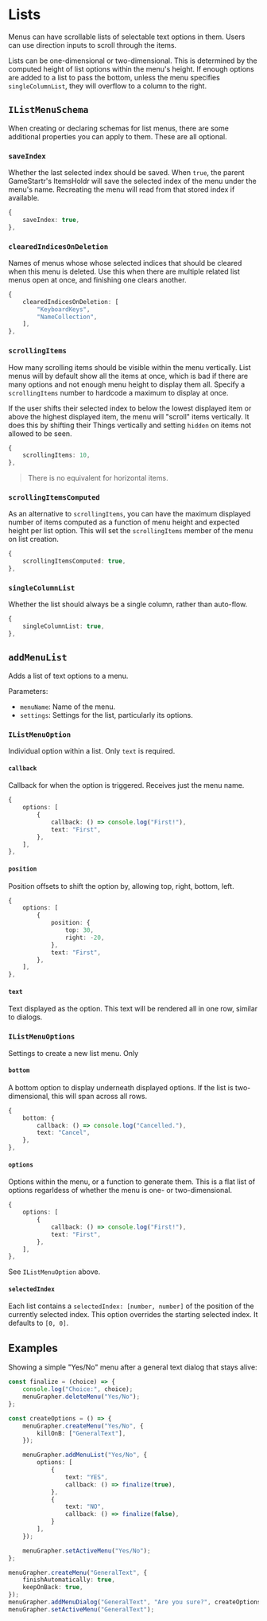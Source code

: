 # Lists

Menus can have scrollable lists of selectable text options in them.
Users can use direction inputs to scroll through the items.

Lists can be one-dimensional or two-dimensional.
This is determined by the computed height of list options within the menu's height.
If enough options are added to a list to pass the bottom, unless the menu specifies `singleColumnList`, they will overflow to a column to the right.

## `IListMenuSchema`

When creating or declaring schemas for list menus, there are some additional properties you can apply to them.
These are all optional.

### `saveIndex`

Whether the last selected index should be saved.
When `true`, the parent GameStartr's ItemsHoldr will save the selected index of the menu under the menu's name.
Recreating the menu will read from that stored index if available.

```typescript
{
    saveIndex: true,
},
```

### `clearedIndicesOnDeletion`

Names of menus whose whose selected indices that should be cleared when this menu is deleted.
Use this when there are multiple related list menus open at once, and finishing one clears another.

```typescript
{
    clearedIndicesOnDeletion: [
        "KeyboardKeys",
        "NameCollection",
    ],
},
```

### `scrollingItems`

How many scrolling items should be visible within the menu vertically.
List menus will by default show all the items at once, which is bad if there are many options and not enough menu height to display them all.
Specify a `scrollingItems` number to hardcode a maximum to display at once.

If the user shifts their selected index to below the lowest displayed item or above the highest displayed item,
the menu will "scroll" items vertically.
It does this by shifting their Things vertically and setting `hidden` on items not allowed to be seen.

```typescript
{
    scrollingItems: 10,
},
```

> There is no equivalent for horizontal items.

### `scrollingItemsComputed`

As an alternative to `scrollingItems`, you can have the maximum displayed number of items computed as a function of menu height and expected height per list option.
This will set the `scrollingItems` member of the menu on list creation.

```typescript
{
    scrollingItemsComputed: true,
},
```

### `singleColumnList`

Whether the list should always be a single column, rather than auto-flow.

```typescript
{
    singleColumnList: true,
},
```

## `addMenuList`

Adds a list of text options to a menu.

Parameters:

* `menuName`: Name of the menu.
* `settings`: Settings for the list, particularly its options.

### `IListMenuOption`

Individual option within a list.
Only `text` is required.

#### `callback`

Callback for when the option is triggered.
Receives just the menu name.

```typescript
{
    options: [
        {
            callback: () => console.log("First!"),
            text: "First",
        },
    ],
},
```

#### `position`

Position offsets to shift the option by, allowing top, right, bottom, left.

```typescript
{
    options: [
        {
            position: {
                top: 30,
                right: -20,
            },
            text: "First",
        },
    ],
},
```

#### `text`

Text displayed as the option.
This text will be rendered all in one row, similar to dialogs.


### `IListMenuOptions`

Settings to create a new list menu.
Only 

#### `bottom`

A bottom option to display underneath displayed options.
If the list is two-dimensional, this will span across all rows.

```typescript
{
    bottom: {
        callback: () => console.log("Cancelled."),
        text: "Cancel",
    },
},
```

#### `options`

Options within the menu, or a function to generate them.
This is a flat list of options regarldess of whether the menu is one- or two-dimensional.

```typescript
{
    options: [
        {
            callback: () => console.log("First!"),
            text: "First",
        },
    ],
},
```

See `IListMenuOption` above.

#### `selectedIndex`

Each list contains a `selectedIndex: [number, number]` of the position of the currently selected index.
This option overrides the starting selected index.
It defaults to `[0, 0]`.

## Examples

Showing a simple "Yes/No" menu after a general text dialog that stays alive:

```typescript
const finalize = (choice) => {
    console.log("Choice:", choice);
    menuGrapher.deleteMenu("Yes/No");
};

const createOptions = () => {
    menuGrapher.createMenu("Yes/No", {
        killOnB: ["GeneralText"],
    });

    menuGrapher.addMenuList("Yes/No", {
        options: [
            {
                text: "YES",
                callback: () => finalize(true),
            },
            {
                text: "NO",
                callback: () => finalize(false),
            }
        ],
    });

    menuGrapher.setActiveMenu("Yes/No");
};

menuGrapher.createMenu("GeneralText", {
    finishAutomatically: true,
    keepOnBack: true,
});
menuGrapher.addMenuDialog("GeneralText", "Are you sure?", createOptions);
menuGrapher.setActiveMenu("GeneralText");
```
